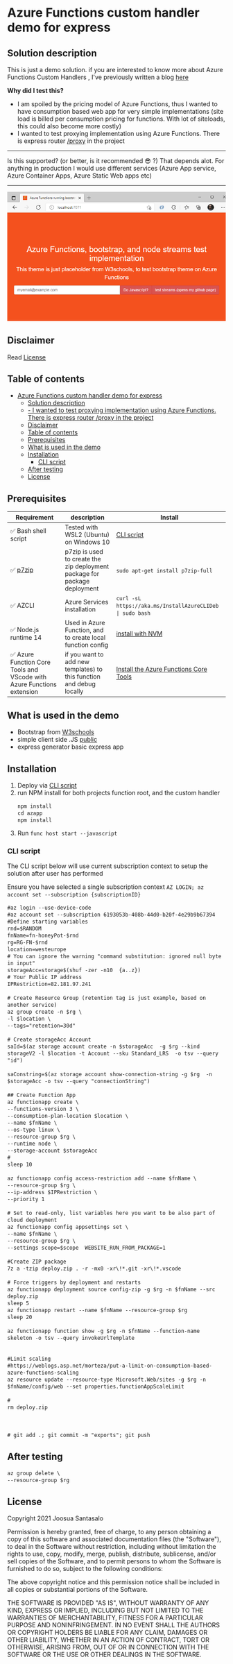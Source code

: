 # Azure Functions custom handler demo for express

## Solution description
This is just a demo solution. if you are interested to know more about Azure Functions Custom Handlers , I've previously written a blog [here](https://securecloud.blog/2021/01/04/express-js-middlewares-on-azure-functions-via-custom-handlers/
)

**Why did I test this?**

- I am spoiled by the pricing model of Azure Functions, thus I wanted to have consumption based web app for very simple implementations (site load is billed per consumption pricing for functions. With lot of siteloads, this could also become more costly) 
- I wanted to test proxying implementation using Azure Functions. There is express router [/proxy](azapp/routes/stream.js) in the project
--- 

Is this supported? (or better, is it recommended 😎 ?) That depends alot. For anything in production I would use different services (Azure App service, Azure Container Apps, Azure Static Web apps etc)

--- 

![img](azapp/public/images/func.png)

## Disclaimer
Read [License](#license)


## Table of contents
- [Azure Functions custom handler demo for express](#azure-functions-custom-handler-demo-for-express)
  - [Solution description](#solution-description)
  - [- I wanted to test proxying implementation using Azure Functions. There is express router /proxy in the project](#--i-wanted-to-test-proxying-implementation-using-azure-functions-there-is-express-router-proxy-in-the-project)
  - [Disclaimer](#disclaimer)
  - [Table of contents](#table-of-contents)
  - [Prerequisites](#prerequisites)
  - [What is used in the demo](#what-is-used-in-the-demo)
  - [Installation](#installation)
    - [CLI script](#cli-script)
  - [After testing](#after-testing)
  - [License](#license)


## Prerequisites 

Requirement | description | Install
-|-|-
✅ Bash shell script | Tested with WSL2 (Ubuntu) on Windows 10 | [CLI script](#cli-script)
✅ [p7zip](https://www.7-zip.org/) | p7zip is  used to create the zip deployment package for package deployment | ``sudo apt-get install p7zip-full`` 
✅ AZCLI | Azure Services installation |``curl -sL https://aka.ms/InstallAzureCLIDeb \| sudo bash``
✅ Node.js runtime 14 | Used in Azure Function, and to create local function config |[install with NVM](https://github.com/nvm-sh/nvm#install--update-script)
✅ Azure Function Core Tools and VScode with Azure Functions extension  | if you want to add new templates) to this function and debug locally |[Install the Azure Functions Core Tools](https://docs.microsoft.com/en-us/azure/azure-functions/functions-run-local?tabs=v3%2Clinux%2Ccsharp%2Cportal%2Cbash%2Ckeda#v2)


## What is used in the demo
- Bootstrap from [W3schools](https://www.w3schools.com/bootstrap/)
- simple client side .JS [public](azapp/public/javascripts/test.js)
- express generator basic express app

## Installation

1. Deploy via [CLI script](#cli-script)
2. run NPM install for both projects function root, and the custom handler 
   ```shell
   npm install
   cd azapp 
   npm install 
   ``` 
3. Run `` func host start --javascript ``

### CLI script
The CLI script below will use current subscription context to setup the solution after user has performed 

Ensure you have selected a single subscription context
``` AZ LOGIN; az account set --subscription {subscriptionID} ``` 
```shell
#az login --use-device-code
#az account set --subscription 6193053b-408b-44d0-b20f-4e29b9b67394
#Define starting variables
rnd=$RANDOM
fnName=fn-honeyPot-$rnd
rg=RG-FN-$rnd
location=westeurope
# You can ignore the warning "command substitution: ignored null byte in input"
storageAcc=storage$(shuf -zer -n10  {a..z})
# Your Public IP address
IPRestriction=82.181.97.241

# Create Resource Group (retention tag is just example, based on another service)
az group create -n $rg \
-l $location \
--tags="retention=30d"

# Create storageAcc Account 
saId=$(az storage account create -n $storageAcc  -g $rg --kind storageV2 -l $location -t Account --sku Standard_LRS  -o tsv --query "id")

saConstring=$(az storage account show-connection-string -g $rg  -n  $storageAcc -o tsv --query "connectionString")

## Create Function App
az functionapp create \
--functions-version 3 \
--consumption-plan-location $location \
--name $fnName \
--os-type linux \
--resource-group $rg \
--runtime node \
--storage-account $storageAcc
#
sleep 10

az functionapp config access-restriction add --name $fnName \
--resource-group $rg \
--ip-address $IPRestriction \
--priority 1

# Set to read-only, list variables here you want to be also part of cloud deployment
az functionapp config appsettings set \
--name $fnName \
--resource-group $rg \
--settings scope=$scope  WEBSITE_RUN_FROM_PACKAGE=1 

#Create ZIP package 
7z a -tzip deploy.zip . -r -mx0 -xr\!*.git -xr\!*.vscode 

# Force triggers by deployment and restarts
az functionapp deployment source config-zip -g $rg -n $fnName --src deploy.zip
sleep 5
az functionapp restart --name $fnName --resource-group $rg 
sleep 20

az functionapp function show -g $rg -n $fnName --function-name skeleton -o tsv --query invokeUrlTemplate


#Limit scaling
#https://weblogs.asp.net/morteza/put-a-limit-on-consumption-based-azure-functions-scaling
az resource update --resource-type Microsoft.Web/sites -g $rg -n $fnName/config/web --set properties.functionAppScaleLimit

#
rm deploy.zip



# git add .; git commit -m "exports"; git push

```
## After testing
```
az group delete \
--resource-group $rg 
```


## License
Copyright 2021 Joosua Santasalo

Permission is hereby granted, free of charge, to any person obtaining a copy of this software and associated documentation files (the "Software"), to deal in the Software without restriction, including without limitation the rights to use, copy, modify, merge, publish, distribute, sublicense, and/or sell copies of the Software, and to permit persons to whom the Software is furnished to do so, subject to the following conditions:

The above copyright notice and this permission notice shall be included in all copies or substantial portions of the Software.

THE SOFTWARE IS PROVIDED "AS IS", WITHOUT WARRANTY OF ANY KIND, EXPRESS OR IMPLIED, INCLUDING BUT NOT LIMITED TO THE WARRANTIES OF MERCHANTABILITY, FITNESS FOR A PARTICULAR PURPOSE AND NONINFRINGEMENT. IN NO EVENT SHALL THE AUTHORS OR COPYRIGHT HOLDERS BE LIABLE FOR ANY CLAIM, DAMAGES OR OTHER LIABILITY, WHETHER IN AN ACTION OF CONTRACT, TORT OR OTHERWISE, ARISING FROM, OUT OF OR IN CONNECTION WITH THE SOFTWARE OR THE USE OR OTHER DEALINGS IN THE SOFTWARE.
